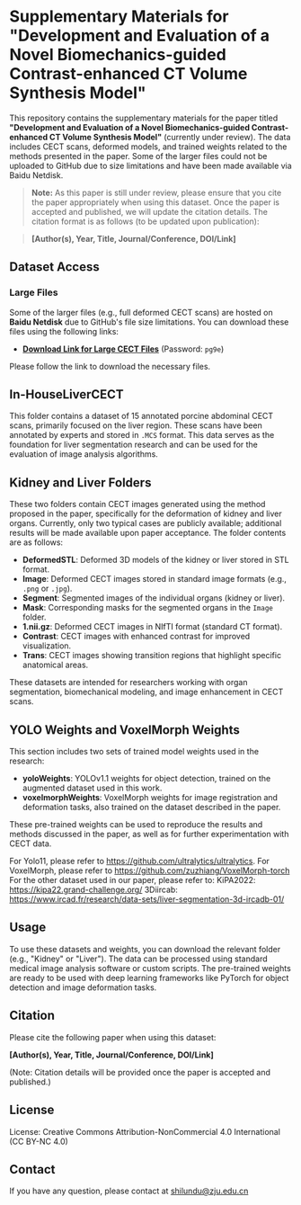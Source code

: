 # Supplementary Materials for "Development and Evaluation of a Novel Biomechanics-guided Contrast-enhanced CT Volume Synthesis Model"

This repository contains the supplementary materials for the paper titled **"Development and Evaluation of a Novel Biomechanics-guided Contrast-enhanced CT Volume Synthesis Model"** (currently under review). The data includes CECT scans, deformed models, and trained weights related to the methods presented in the paper. Some of the larger files could not be uploaded to GitHub due to size limitations and have been made available via Baidu Netdisk.

> **Note:** As this paper is still under review, please ensure that you cite the paper appropriately when using this dataset. Once the paper is accepted and published, we will update the citation details. The citation format is as follows (to be updated upon publication):

> **[Author(s), Year, Title, Journal/Conference, DOI/Link]**

## Dataset Access

### Large Files
Some of the larger files (e.g., full deformed CECT scans) are hosted on **Baidu Netdisk** due to GitHub's file size limitations. You can download these files using the following links:

- **[Download Link for Large CECT Files](https://pan.baidu.com/s/1FieDHfCaGnI3ps30HQd_IQ)** (Password: `pg9e`)

Please follow the link to download the necessary files.

## In-HouseLiverCECT
This folder contains a dataset of 15 annotated porcine abdominal CECT scans, primarily focused on the liver region. These scans have been annotated by experts and stored in `.MCS` format. This data serves as the foundation for liver segmentation research and can be used for the evaluation of image analysis algorithms.

## Kidney and Liver Folders
These two folders contain CECT images generated using the method proposed in the paper, specifically for the deformation of kidney and liver organs. Currently, only two typical cases are publicly available; additional results will be made available upon paper acceptance. The folder contents are as follows:

- **DeformedSTL**: Deformed 3D models of the kidney or liver stored in STL format.
- **Image**: Deformed CECT images stored in standard image formats (e.g., `.png` or `.jpg`).
- **Segment**: Segmented images of the individual organs (kidney or liver).
- **Mask**: Corresponding masks for the segmented organs in the `Image` folder.
- **1.nii.gz**: Deformed CECT images in NIfTI format (standard CT format).
- **Contrast**: CECT images with enhanced contrast for improved visualization.
- **Trans**: CECT images showing transition regions that highlight specific anatomical areas.

These datasets are intended for researchers working with organ segmentation, biomechanical modeling, and image enhancement in CECT scans.

## YOLO Weights and VoxelMorph Weights
This section includes two sets of trained model weights used in the research:

- **yoloWeights**: YOLOv1.1 weights for object detection, trained on the augmented dataset used in this work.
- **voxelmorphWeights**: VoxelMorph weights for image registration and deformation tasks, also trained on the dataset described in the paper.

These pre-trained weights can be used to reproduce the results and methods discussed in the paper, as well as for further experimentation with CECT data.

For Yolo11, please refer to https://github.com/ultralytics/ultralytics.
For VoxelMorph, please refer to https://github.com/zuzhiang/VoxelMorph-torch
For the other dataset used in our paper, please refer to:
KiPA2022: https://kipa22.grand-challenge.org/
3Diircab: https://www.ircad.fr/research/data-sets/liver-segmentation-3d-ircadb-01/

## Usage
To use these datasets and weights, you can download the relevant folder (e.g., "Kidney" or "Liver"). The data can be processed using standard medical image analysis software or custom scripts. The pre-trained weights are ready to be used with deep learning frameworks like PyTorch for object detection and image deformation tasks.

## Citation
Please cite the following paper when using this dataset:

**[Author(s), Year, Title, Journal/Conference, DOI/Link]**

(Note: Citation details will be provided once the paper is accepted and published.)

## License
License: Creative Commons Attribution-NonCommercial 4.0 International (CC BY-NC 4.0)

## Contact
If you have any question, please contact at shilundu@zju.edu.cn
